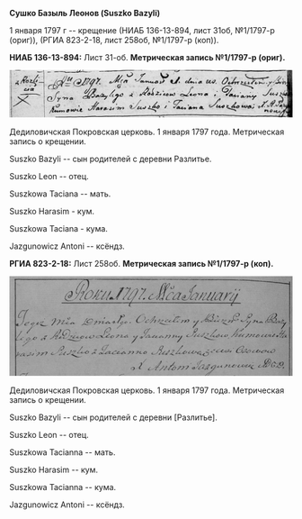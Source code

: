 **Сушко Базыль Леонов (Suszko Bazyli)**

1 января 1797 г -- крещение (НИАБ 136-13-894, лист 31об, №1/1797-р
(ориг)), (РГИА 823-2-18, лист 258об, №1/1797-р (коп)).

**НИАБ 136-13-894:** Лист 31-об. **Метрическая запись №1/1797-р
(ориг).**

![](./media/f156b16fb4663846acc7e711a539d989ac1e18c5.png)

Дедиловичская Покровская церковь. 1 января 1797 года. Метрическая запись
о крещении.

Suszko Bazyli -- сын родителей с деревни Разлитье.

Suszko Leon -- отец.

Suszkowa Taciana -- мать.

Suszko Harasim - кум.

Suszkowa Taciana - кума.

Jazgunowicz Antoni -- ксёндз.

**РГИА 823-2-18:** Лист 258об. **Метрическая запись №1/1797-р (коп).**

![](./media/b88f10af93237238e1de7281d691240debeb2517.png)

Дедиловичская Покровская церковь. 1 января 1797 года. Метрическая запись
о крещении.

Suszko Bazyli -- сын родителей с деревни \[Разлитье\].

Suszko Leon -- отец.

Suszkowa Tacianna -- мать.

Suszko Harasim -- кум.

Suszkowa Tacianna -- кума.

Jazgunowicz Antoni -- ксёндз.

